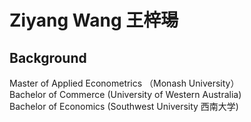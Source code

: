 # Ziyang Wang 王梓瑒
## Background
Master of Applied Econometrics （Monash University）  
Bachelor of Commerce (University of Western Australia)  
Bachelor of Economics (Southwest University 西南大学)  
